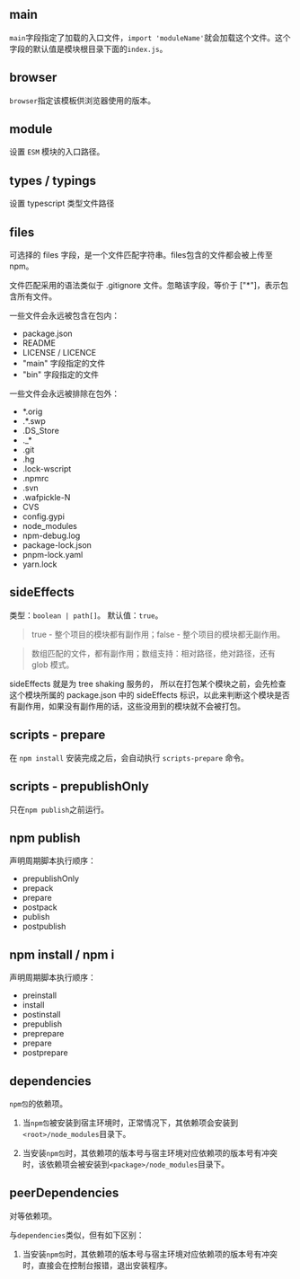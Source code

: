 ## main

`main`字段指定了加载的入口文件，`import 'moduleName'`就会加载这个文件。这个字段的默认值是模块根目录下面的`index.js`。

## browser

`browser`指定该模板供浏览器使用的版本。

## module

设置 `ESM` 模块的入口路径。

## types / typings

设置 typescript 类型文件路径

## files

可选择的 files 字段，是一个文件匹配字符串。files包含的文件都会被上传至npm。

文件匹配采用的语法类似于 .gitignore 文件。忽略该字段，等价于 ["*"]，表示包含所有文件。

一些文件会永远被包含在包内：

- package.json
- README
- LICENSE / LICENCE
- "main" 字段指定的文件
- "bin" 字段指定的文件

一些文件会永远被排除在包外：

- \*.orig
- .\*.swp
- .DS_Store
- .\_\*
- .git
- .hg
- .lock-wscript
- .npmrc
- .svn
- .wafpickle-N
- CVS
- config.gypi
- node_modules
- npm-debug.log
- package-lock.json
- pnpm-lock.yaml
- yarn.lock

## sideEffects

类型：`boolean | path[]`。 默认值：`true`。

> true - 整个项目的模块都有副作用；false - 整个项目的模块都无副作用。

> 数组匹配的文件，都有副作用；数组支持：相对路径，绝对路径，还有 glob 模式。

sideEffects 就是为 tree shaking 服务的， 所以在打包某个模块之前，会先检查这个模块所属的 package.json 中的 sideEffects 标识，以此来判断这个模块是否有副作用，如果没有副作用的话，这些没用到的模块就不会被打包。

## scripts - prepare

在 `npm install` 安装完成之后，会自动执行 `scripts-prepare` 命令。

## scripts - prepublishOnly

只在`npm publish`之前运行。

## npm publish

声明周期脚本执行顺序：

- prepublishOnly
- prepack
- prepare
- postpack
- publish
- postpublish

## npm install / npm i

声明周期脚本执行顺序：

- preinstall
- install
- postinstall
- prepublish
- preprepare
- prepare
- postprepare

## dependencies

`npm包`的依赖项。

1. 当`npm包`被安装到宿主环境时，正常情况下，其依赖项会安装到`<root>/node_modules`目录下。

2. 当安装`npm包`时，其依赖项的版本号与宿主环境对应依赖项的版本号有冲突时，该依赖项会被安装到`<package>/node_modules`目录下。

## peerDependencies

对等依赖项。

与`dependencies`类似，但有如下区别：

1. 当安装`npm包`时，其依赖项的版本号与宿主环境对应依赖项的版本号有冲突时，直接会在控制台报错，退出安装程序。
